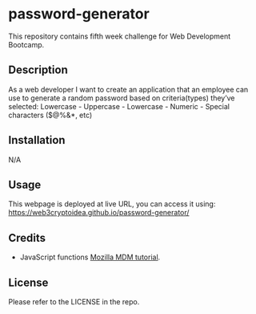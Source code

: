 # password-generator
This repository contains fifth week challenge for Web Development Bootcamp.

## Description

As a web developer I want to create an application that an employee can use to generate a random password based on criteria(types) they’ve selected:
Lowercase
      - Uppercase
      - Lowercase
      - Numeric
      - Special characters ($@%&\*, etc)

## Installation
N/A

## Usage 
This webpage is deployed  at live URL, you can access it using: https://web3cryptoidea.github.io/password-generator/
 
 
## Credits

- JavaScript functions [Mozilla MDM tutorial](https://developer.mozilla.org/en-US/docs/Web/JavaScript/Guide/Functions).


## License
Please refer to the LICENSE in the repo.